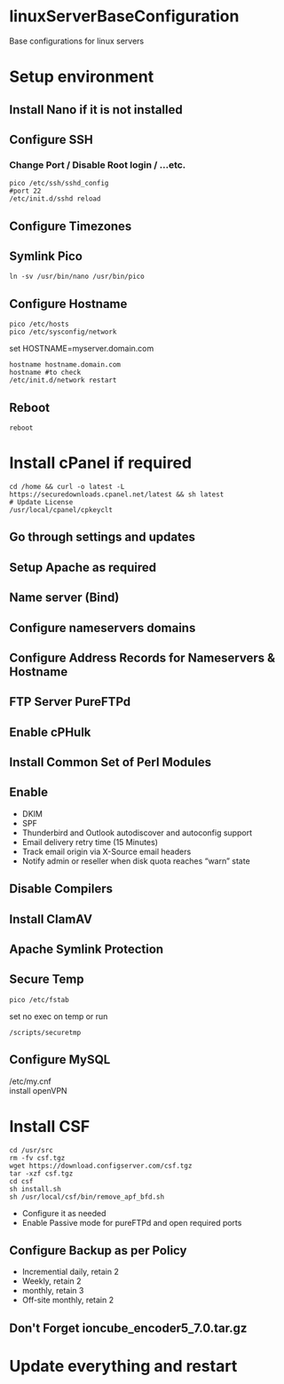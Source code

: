 # linuxServerBaseConfiguration
Base configurations for linux servers

# Setup environment

## Install Nano if it is not installed

## Configure SSH
### Change Port / Disable Root login / ...etc.
```Shell
pico /etc/ssh/sshd_config  
#port 22  
/etc/init.d/sshd reload
```

## Configure Timezones

## Symlink Pico
```Shell
ln -sv /usr/bin/nano /usr/bin/pico
```

## Configure Hostname
```Shell
pico /etc/hosts
pico /etc/sysconfig/network
```
set
HOSTNAME=myserver.domain.com
```Shell
hostname hostname.domain.com
hostname #to check
/etc/init.d/network restart
```

## Reboot
```Shell
reboot
```

# Install cPanel if required
```Shell
cd /home && curl -o latest -L https://securedownloads.cpanel.net/latest && sh latest
# Update License 
/usr/local/cpanel/cpkeyclt
```
## Go through settings and updates
## Setup Apache as required
## Name server (Bind)
## Configure nameservers domains
## Configure Address Records for Nameservers & Hostname
## FTP Server PureFTPd
## Enable cPHulk
## Install Common Set of Perl Modules
## Enable 
* DKIM
* SPF
* Thunderbird and Outlook autodiscover and autoconfig support
* Email delivery retry time (15 Minutes)
* Track email origin via X-Source email headers
* Notify admin or reseller when disk quota reaches “warn” state
## Disable Compilers
## Install ClamAV 
## Apache Symlink Protection



## Secure Temp
```Shell
pico /etc/fstab
```
set
no exec on temp
or run
```Shell
/scripts/securetmp
```


## Configure MySQL
/etc/my.cnf  
install openVPN


# Install CSF
```Shell
cd /usr/src
rm -fv csf.tgz
wget https://download.configserver.com/csf.tgz
tar -xzf csf.tgz
cd csf
sh install.sh
sh /usr/local/csf/bin/remove_apf_bfd.sh
```
* Configure it as needed
* Enable Passive mode for pureFTPd and open required ports


## Configure Backup as per Policy
* Incremential daily, retain 2
* Weekly, retain 2
* monthly, retain 3
* Off-site monthly, retain 2


## Don't Forget ioncube_encoder5_7.0.tar.gz


# Update everything and restart